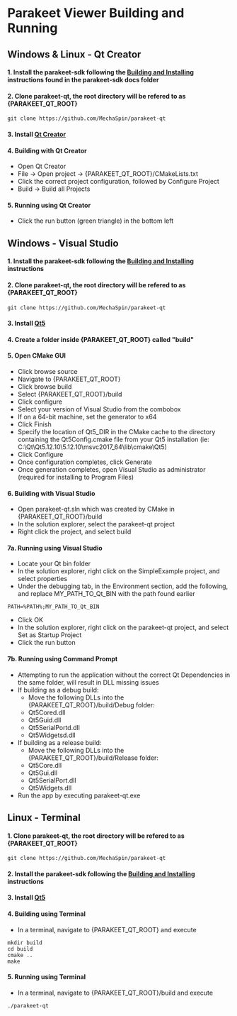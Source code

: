 # Parakeet Viewer Building and Running

## Windows & Linux - Qt Creator
#### 1. Install the parakeet-sdk following the [Building and Installing](https://github.com/MechaSpin/parakeet-sdk/blob/main/docs/Building%20and%Installing.md) instructions found in the parakeet-sdk docs folder
#### 2. Clone parakeet-qt, the root directory will be refered to as {PARAKEET_QT_ROOT}

```
git clone https://github.com/MechaSpin/parakeet-qt
```

#### 3. Install [Qt Creator](https://www.qt.io/product/development-tools)
#### 4. Building with Qt Creator
- Open Qt Creator
- File -> Open project -> {PARAKEET_QT_ROOT}/CMakeLists.txt
- Click the correct project configuration, followed by Configure Project
- Build -> Build all Projects

#### 5. Running using Qt Creator
- Click the run button (green triangle) in the bottom left

## Windows - Visual Studio
#### 1. Install the parakeet-sdk following the [Building and Installing](https://github.com/MechaSpin/parakeet-sdk/blob/main/docs/Building%20and%Installing.md) instructions
#### 2. Clone parakeet-qt, the root directory will be refered to as {PARAKEET_QT_ROOT}

```
git clone https://github.com/MechaSpin/parakeet-qt
```

#### 3. Install [Qt5](https://www.qt.io/download)
#### 4. Create a folder inside {PARAKEET_QT_ROOT} called "build"
#### 5. Open CMake GUI
- Click browse source
- Navigate to {PARAKEET_QT_ROOT}
- Click browse build
- Select {PARAKEET_QT_ROOT}/build
- Click configure
- Select your version of Visual Studio from the combobox
- If on a 64-bit machine, set the generator to x64
- Click Finish
- Specify the location of Qt5_DIR in the CMake cache to the directory containing the Qt5Config.cmake file from your Qt5 installation (ie: C:\Qt\Qt5.12.10\5.12.10\msvc2017_64\lib\cmake\Qt5)
- Click Configure
- Once configuration completes, click Generate
- Once generation completes, open Visual Studio as administrator (required for installing to Program Files)

#### 6. Building with Visual Studio
- Open parakeet-qt.sln which was created by CMake in {PARAKEET_QT_ROOT}/build
- In the solution explorer, select the parakeet-qt project
- Right click the project, and select build

#### 7a. Running using Visual Studio
- Locate your Qt bin folder
- In the solution explorer, right click on the SimpleExample project, and select properties
- Under the debugging tab, in the Environment section, add the following, and replace MY_PATH_TO_Qt_BIN with the path found earlier

```
PATH=%PATH%;MY_PATH_TO_Qt_BIN
```

- Click OK
- In the solution explorer, right click on the parakeet-qt project, and select Set as Startup Project
- Click the run button

#### 7b. Running using Command Prompt
- Attempting to run the application without the correct Qt Dependencies in the same folder, will result in DLL missing issues
- If building as a debug build: 
	- Move the following DLLs into the {PARAKEET_QT_ROOT}/build/Debug folder:
	- Qt5Cored.dll
	- Qt5Guid.dll
	- Qt5SerialPortd.dll
	- Qt5Widgetsd.dll
- If building as a release build: 
	- Move the following DLLs into the {PARAKEET_QT_ROOT}/build/Release folder:
	- Qt5Core.dll
	- Qt5Gui.dll
	- Qt5SerialPort.dll
	- Qt5Widgets.dll
- Run the app by executing parakeet-qt.exe

## Linux - Terminal

#### 1. Clone parakeet-qt, the root directory will be refered to as {PARAKEET_QT_ROOT}

```
git clone https://github.com/MechaSpin/parakeet-qt
```

#### 2. Install the parakeet-sdk following the [Building and Installing](https://github.com/MechaSpin/parakeet-sdk/blob/main/docs/Building%20and%Installing.md) instructions
#### 3. Install [Qt5](https://www.qt.io/download)
#### 4. Building using Terminal
- In a terminal, navigate to {PARAKEET_QT_ROOT} and execute

```
mkdir build
cd build
cmake ..
make
```

#### 5. Running using Terminal
- In a terminal, navigate to {PARAKEET_QT_ROOT}/build and execute

```
./parakeet-qt
```